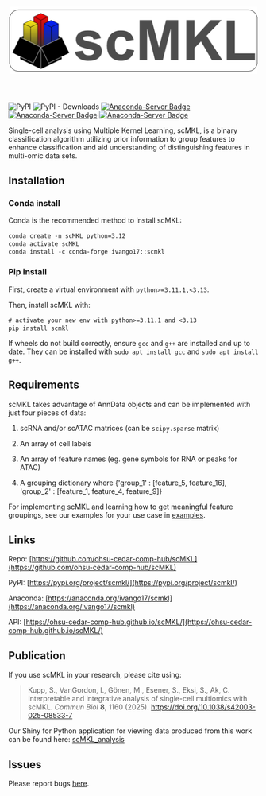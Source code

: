 <h1 align="center">
<img src="https://github.com/ohsu-cedar-comp-hub/scMKL/blob/main/scMKL_logo.png?raw=true" width="500"/>
</h1><br>


![PyPI](https://img.shields.io/pypi/v/scmkl?label=pypi%20package)
![PyPI - Downloads](https://img.shields.io/pypi/dm/scmkl)
[![Anaconda-Server Badge](https://anaconda.org/ivango17/scmkl/badges/version.svg?style=flat&cache-control=no-cache)](https://anaconda.org/ivango17/scmkl)
[![Anaconda-Server Badge](https://anaconda.org/ivango17/scmkl/badges/downloads.svg?style=flat&cache-control=no-cache)](https://anaconda.org/ivango17/scmkl)
[![Anaconda-Server Badge](https://anaconda.org/ivango17/scmkl/badges/latest_release_date.svg?style=flat&cache-control=no-cache)](https://anaconda.org/ivango17/scmkl)


Single-cell analysis using Multiple Kernel Learning, scMKL, is a binary classification algorithm utilizing prior information to group features to enhance classification and aid understanding of distinguishing features in multi-omic data sets.


## Installation

### Conda install
Conda is the recommended method to install scMKL:

```
conda create -n scMKL python=3.12 
conda activate scMKL
conda install -c conda-forge ivango17::scmkl
```

### Pip install
First, create a virtual environment with `python>=3.11.1,<3.13`.

Then, install scMKL with:
```
# activate your new env with python>=3.11.1 and <3.13
pip install scmkl
```

If wheels do not build correctly, ensure ```gcc``` and ```g++``` are installed and up to date. They can be installed with ```sudo apt install gcc``` and ```sudo apt install g++```.

## Requirements
scMKL takes advantage of AnnData objects and can be implemented with just four pieces of data:

1) scRNA and/or scATAC matrices (can be `scipy.sparse` matrix)

2) An array of cell labels

3) An array of feature names (eg. gene symbols for RNA or peaks for ATAC)

4) A grouping dictionary where {'group_1' : [feature_5, feature_16], 'group_2' : [feature_1, feature_4, feature_9]}

For implementing scMKL and learning how to get meaningful feature groupings, see our examples for your use case in [examples](https://github.com/ohsu-cedar-comp-hub/scMKL/tree/main/example/README.md).


## Links
Repo: [https://github.com/ohsu-cedar-comp-hub/scMKL](https://github.com/ohsu-cedar-comp-hub/scMKL)

PyPI: [https://pypi.org/project/scmkl/](https://pypi.org/project/scmkl/)

Anaconda: [https://anaconda.org/ivango17/scmkl](https://anaconda.org/ivango17/scmkl)

API: [https://ohsu-cedar-comp-hub.github.io/scMKL/](https://ohsu-cedar-comp-hub.github.io/scMKL/)


## Publication
If you use scMKL in your research, please cite using:

> Kupp, S., VanGordon, I., Gönen, M., Esener, S.,  Eksi, S., Ak, C. 
Interpretable and integrative analysis of single-cell multiomics with scMKL. *Commun Biol* **8**, 1160 (2025). 
https://doi.org/10.1038/s42003-025-08533-7

Our Shiny for Python application for viewing data produced from this work can be found here: [scMKL_analysis](https://huggingface.co/spaces/scMKL-team/scMKL_analysis)


## Issues

Please report bugs [here](https://github.com/ohsu-cedar-comp-hub/scMKL/issues). 